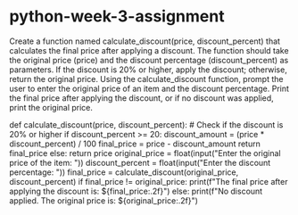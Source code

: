 # python-week-3-assignment

Create a function named calculate_discount(price, discount_percent) that calculates the final price after applying a discount. The function should take the original price (price) and the discount percentage (discount_percent) as parameters. If the discount is 20% or higher, apply the discount; otherwise, return the original price.
Using the calculate_discount function, prompt the user to enter the original price of an item and the discount percentage. Print the final price after applying the discount, or if no discount was applied, print the original price.

def calculate_discount(price, discount_percent):
    # Check if the discount is 20% or higher
    if discount_percent >= 20:
        discount_amount = (price * discount_percent) / 100
        final_price = price - discount_amount
        return final_price
    else:
        return price
original_price = float(input("Enter the original price of the item: "))
discount_percent = float(input("Enter the discount percentage: "))
final_price = calculate_discount(original_price, discount_percent)
if final_price != original_price:
    print(f"The final price after applying the discount is: ${final_price:.2f}")
else:
    print(f"No discount applied. The original price is: ${original_price:.2f}")